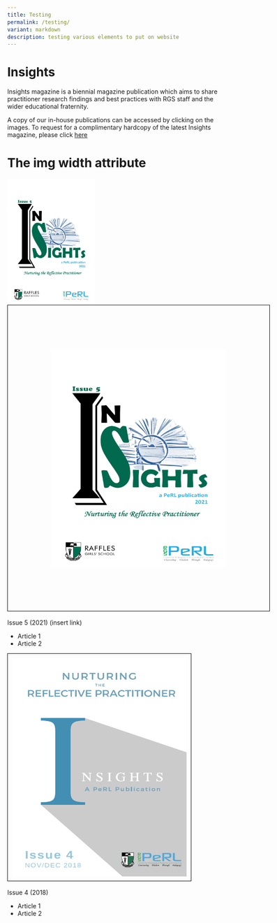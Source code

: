 ```yaml
---
title: Testing
permalink: /testing/
variant: markdown
description: testing various elements to put on website
---
```

# Insights 
Insights magazine is a biennial magazine publication which aims to share practitioner research findings and best practices with RGS staff and the wider educational fraternity.

A copy of our in-house publications can be accessed by clicking on the images. To request for a complimentary hardcopy of the latest Insights magazine, please click&nbsp;[here](https://docs.google.com/forms/d/e/1FAIpQLSfDl4vV7llMZwQXm0aOMw9flvkLZJOhtk3rGtmEIKUAgGVOFQ/viewf)





<h1>The img width attribute</h1>

<img height="auto" width="200" alt="" src="/images/Insights/2021%20insight.png">




<img style="border: 1px solid #000; padding: 100px;" height="500" width="400" alt="Insights issue 5 cover" src="/images/Insights/2021%20insight.png">
	
Issue 5 (2021)  (insert link)
* Article 1
* Article 2

<img style="border: 1px solid #000; padding: 10px;" height="500" width="400" alt="Insights issue 4 cover" src="/images/Insights/2018%20insights.png">

Issue 4 (2018)
* Article 1
* Article 2